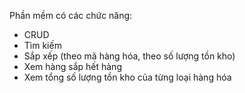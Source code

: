 Phần mềm có các chức năng:
- CRUD
- Tìm kiếm
- Sắp xếp (theo mã hàng hóa, theo số lượng tồn kho)
- Xem hàng sắp hết hàng
- Xem tổng số lượng tồn kho của từng loại hàng hóa
  
